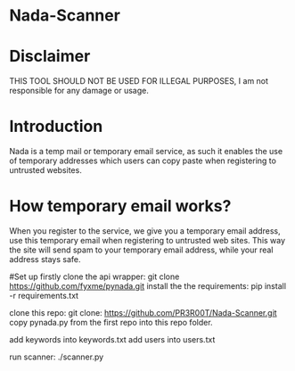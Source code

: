 # Nada-Scanner

# Disclaimer
THIS TOOL SHOULD NOT BE USED FOR ILLEGAL PURPOSES, I am not responsible for any damage or usage.

# Introduction 
Nada is a temp mail or temporary email service, as such it enables the use of temporary addresses which users can copy paste when registering to untrusted websites.

# How temporary email works?
When you register to the service, we give you a temporary email address, use this temporary email when registering to untrusted web sites. This way the site will send spam to your temporary email address, while your real address stays safe.

#Set up
firstly clone the api wrapper: git clone https://github.com/fyxme/pynada.git
install the the requirements: pip install -r requirements.txt

clone this repo: git clone: https://github.com/PR3R00T/Nada-Scanner.git
copy pynada.py from the first repo into this repo folder.

add keywords into keywords.txt
add users into users.txt

run scanner: ./scanner.py


